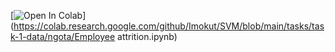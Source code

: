 [![Open In Colab](https://colab.research.google.com/assets/colab-badge.svg)](https://colab.research.google.com/github/Imokut/SVM/blob/main/tasks/task-1-data/ngota/Employee attrition.ipynb)
